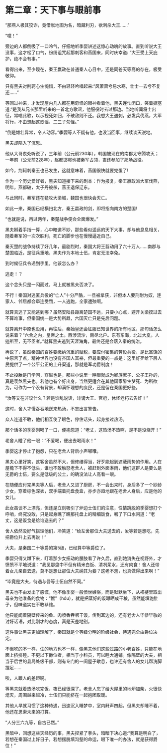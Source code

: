 #   第二章：天下事与眼前事

“那燕人极其狡诈，竟借献地图为名，暗藏利刃，欲刺杀大王……”

“噫！”

旁边的人都倒吸了一口冷气，仔细地听季婴讲述这惊心动魄的故事。直到听说大王没事，这才松了口气，纷纷诅咒起那刺客和燕国来，同时庆幸道: “大王受上天庇护，绝不会有事。”

看得出来，至少现在，秦王嬴政在普通秦人心目中，还是同苍天等高的存在，极受敬仰。

只有黑夫对荆轲心生惋惜，不由轻轻吟唱起来:“风萧萧兮易水寒，壮士一去兮不复还……”

等回过神来，才发现屋内几人都在用奇怪的眼神看着他，黑夫连忙闭口，笑着搪塞道:“是我从兄长那里听来的一首北方歌谣，他服役时去过那边。当地听闻将士出征，常唱此歌，以示视死如归，不破敌则不还。我想大王遇刺，必发兵伐燕，大军将行，不由想起这歌谣，二三子勿怪。”

“倒是雄壮异常，令人动容。”季婴等人不疑有他，也没当回事，继续谈天说地。

黑夫却陷入了沉思。

他从大哥衷处听说了，三年前（公元前230年），韩国被现在的南郡太守腾攻灭；一年前（公元前228年），赵都邯郸也被秦军占领，衷还参加了那场战役。

如今，荆轲刺秦王也已发生，这就意味着，燕国很快就要完蛋了!

作为一个历史爱好者，黑夫知道接下来的剧本：作为报复，秦王嬴政派大军伐燕，明年，燕都破，太子丹被杀，燕王退保辽东。

与此同时，秦军还在猛攻大梁城，魏国也很快会灭亡。

如此一来，秦国已经横扫北方，秦王嬴政的剑，即将指向南方的楚国!

“也就是说，再过两年，秦楚战争便会全面爆发。”

黑夫掰着手指一算，心中暗道不妙，那些看似遥远的天下大事，却与他息息相关，随着秦军的一次次胜利，死亡的脚步也在慢慢逼近自己。

秦灭楚的战争持续了好几年，最剧烈时，秦国大将王翦动用了六十万人……南郡与楚国临近，是征兵重地，黑夫作为本地士伍，肯定无法幸免。

到时候征兵令递到手里，他该怎么办？

逃走！？

这个念头只是一闪而过，马上就被黑夫否决了。

不行！秦国对逃匿兵役的“亡人”十分严酷，一旦被拿获，非但本人要刑耐为奴，连家人、邻居都会牵连受罚，一人逃跑，全家遭殃啊。

就算真逃了又能逃到哪？虽然安陆县距离楚国不远，只要小心点，避开关梁摸过去不算难事，但秦国统一是大势所趋，六国灭亡只是先后问题。

就算离开中原也没用，再往后，秦始皇还会征服已知世界的所有地区，那句话怎么说来着？“六合之内，皇帝之土。西涉流沙，南尽北户。东有东海，北过大夏。人迹所至，无不臣者。”就算黑夫逃到天涯海角，最终还是会落入秦的统治。

再说了，虽然秦国的百姓要缴纳沉重的赋税，要应付密集的劳役兵役，是比富饶的中原苦了点，精神世界也没有齐国人富裕，但最重要的一点是：这里好歹给下层人民提供了一个公平公正的上升渠道，那就是军功爵制度！

不止投胎是门学问，穿越也是，那些小说里一睁眼就成为卿族庶子、公子王孙的，真是羡煞黑夫也。若他也有个好出身，当然更适合在其他国家醉生梦死、为所欲为，可作为一个没有背景，却满怀理想的庶民，还是留在秦国更好些。

“汝等又在非议什么？若是谁乱说话，诽谤大王、官府，休怪老朽去告奸！”

这时，舍人才慢吞吞地送来热汤，不忘出言警告。

众人连道不敢，他们相互使了眼色，停住话头，起身接过热汤。

那个话多的季婴刚喝了一口，便抱怨道：“老丈，这热汤不热啊，是不是没烧开！”

老舍人瞪了他一眼：“不爱喝，便出去喝雨水！”

季婴这才停止了抱怨，只在老舍人背后小声嘟囔。

黑夫心里好笑，这客舍虽然不大，但修缮得当，好歹能起到遮蔽雨势的作用。人在屋檐下不得不低头，谁也不敢触怒老舍人，被赶到外面淋雨，他们这群人是要么是无爵的士伍，要么是低级的公士，的确没法让人高看一眼。

在随便应付完黑夫等人后，老舍人又进了厨房，不一会出来时，身后多了一个妙龄少女，穿着棕色深衣，双手端着托盘食盒，亦步亦趋地跟在老舍人身后，应是他的女儿。

此女虽谈不上漂亮，但还是立刻吸引了炉边士伍们的注意，性情跳脱的季婴想打个呼哨，终究没敢，只是起身瞧了瞧那托盘上的精细饭食，咽了下口水问道：“老丈，这是饭食是给谁送去的？”

舍人依然没好气搭理他们，冷笑道：“给左舍那位大夫送去的，汝等若是想吃，先把爵位升上去再说！”

大夫，是秦国二十等爵的第5级，已经算中等爵位了。

季婴只得又蹲下来，盯着那少女扭动的腰肢看了许久后，直到她消失在视野外，才愤愤不平地说道：“我见那盘中不但有精米白饭、清冽浆水，还有肉食！舍人还带着女儿亲自去送，莫不是想让那位大夫纳其为妾？这老不羞，也真做得出来啊！”

“毕竟是大夫，待遇与吾等士伍自然不同。”

黑夫也不由发出了感慨，他不像季婴一般愤世嫉俗，而是默默坐下，从褡裢里取出母亲为他准备的食物：“餱”（hóu），就是把蒸好的饭曝晒成干粮，虽然能填饱肚子，但味道实在不敢恭维。

他只能闻着隔壁传来的鱼、肉喷香吞咽干饭。传到耳边的，还有老舍人毕恭毕敬的讨好话语，对比刚才的态度，真是天差地别。

这件事让黑夫更加理解了，秦国就是个等级分明的阶级社会，待遇完全由爵位决定。

不但吃的不一样，住的地方也不一样，像黑夫他们这些过路的小老百姓，只能在地面上挤挤睡。不更以下爵位者，相当于小科员，可以睡大通铺。像隔壁的大夫，相当于后世的县局处级干部，则有专门的一间屋子歇息，也许还有舍人的女儿帮洗脚捏足……

唉，人跟人的差距啊。

等黑夫就着热汤吃完饭，夜已经很深了。老舍人忘了给大屋里的地炉加柴，火很快熄灭，周围越来越冷，士伍们只能挤在一起抱团取暖。

其他人早就习惯了这种待遇，迅速沉入睡梦中，室内鼾声四起，但黑夫却睡不着，他还在思索未来的打算。

“人分三六九等，自古已然。”

黑暗中，回想这些天经历的事，黑夫捏紧了拳头，暗暗下决心道:“我算是明白了，若想在秦国过上好日子，若想摆脱填沟壑的命运，眼下唯一的办法，就是获得爵位！”
